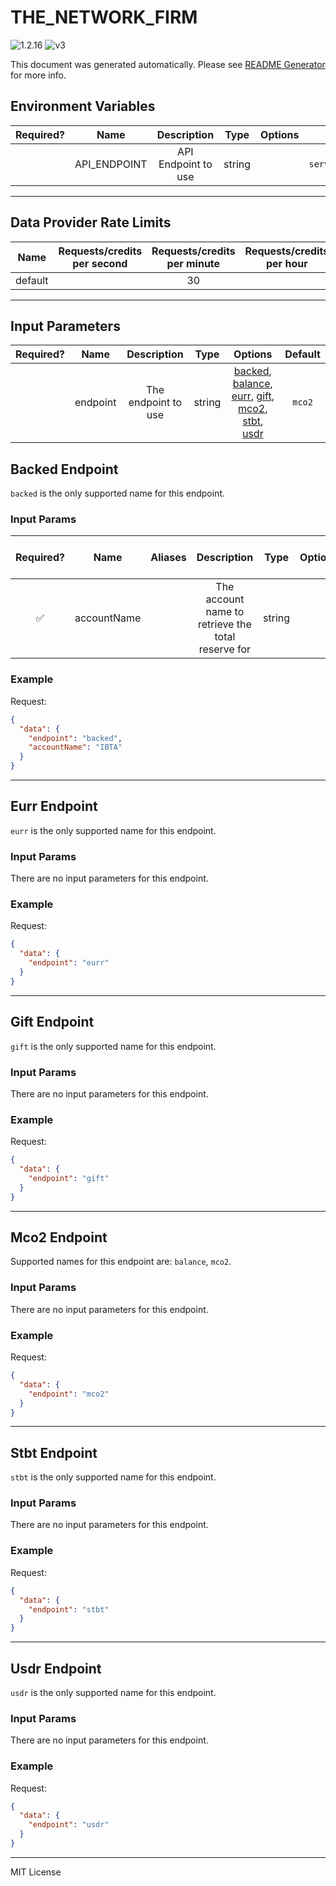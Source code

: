 # THE_NETWORK_FIRM

![1.2.16](https://img.shields.io/github/package-json/v/smartcontractkit/external-adapters-js?filename=packages/sources/the-network-firm/package.json) ![v3](https://img.shields.io/badge/framework%20version-v3-blueviolet)

This document was generated automatically. Please see [README Generator](../../scripts#readme-generator) for more info.

## Environment Variables

| Required? |     Name     |     Description     |  Type  | Options |                                   Default                                   |
| :-------: | :----------: | :-----------------: | :----: | :-----: | :-------------------------------------------------------------------------: |
|           | API_ENDPOINT | API Endpoint to use | string |         | `https://api.oracle-services.ledgerlens.io/v1/chainlink/proof-of-reserves/` |

---

## Data Provider Rate Limits

|  Name   | Requests/credits per second | Requests/credits per minute | Requests/credits per hour | Note |
| :-----: | :-------------------------: | :-------------------------: | :-----------------------: | :--: |
| default |                             |             30              |                           |      |

---

## Input Parameters

| Required? |   Name   |     Description     |  Type  |                                                                                    Options                                                                                    | Default |
| :-------: | :------: | :-----------------: | :----: | :---------------------------------------------------------------------------------------------------------------------------------------------------------------------------: | :-----: |
|           | endpoint | The endpoint to use | string | [backed](#backed-endpoint), [balance](#mco2-endpoint), [eurr](#eurr-endpoint), [gift](#gift-endpoint), [mco2](#mco2-endpoint), [stbt](#stbt-endpoint), [usdr](#usdr-endpoint) | `mco2`  |

## Backed Endpoint

`backed` is the only supported name for this endpoint.

### Input Params

| Required? |    Name     | Aliases |                    Description                     |  Type  | Options | Default | Depends On | Not Valid With |
| :-------: | :---------: | :-----: | :------------------------------------------------: | :----: | :-----: | :-----: | :--------: | :------------: |
|    ✅     | accountName |         | The account name to retrieve the total reserve for | string |         |         |            |                |

### Example

Request:

```json
{
  "data": {
    "endpoint": "backed",
    "accountName": "IBTA"
  }
}
```

---

## Eurr Endpoint

`eurr` is the only supported name for this endpoint.

### Input Params

There are no input parameters for this endpoint.

### Example

Request:

```json
{
  "data": {
    "endpoint": "eurr"
  }
}
```

---

## Gift Endpoint

`gift` is the only supported name for this endpoint.

### Input Params

There are no input parameters for this endpoint.

### Example

Request:

```json
{
  "data": {
    "endpoint": "gift"
  }
}
```

---

## Mco2 Endpoint

Supported names for this endpoint are: `balance`, `mco2`.

### Input Params

There are no input parameters for this endpoint.

### Example

Request:

```json
{
  "data": {
    "endpoint": "mco2"
  }
}
```

---

## Stbt Endpoint

`stbt` is the only supported name for this endpoint.

### Input Params

There are no input parameters for this endpoint.

### Example

Request:

```json
{
  "data": {
    "endpoint": "stbt"
  }
}
```

---

## Usdr Endpoint

`usdr` is the only supported name for this endpoint.

### Input Params

There are no input parameters for this endpoint.

### Example

Request:

```json
{
  "data": {
    "endpoint": "usdr"
  }
}
```

---

MIT License
